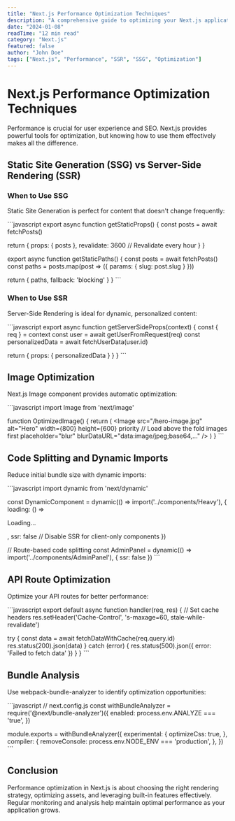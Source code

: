 ```yaml
---
title: "Next.js Performance Optimization Techniques"
description: "A comprehensive guide to optimizing your Next.js applications for better performance and user experience, covering SSR, SSG, and client-side optimizations."
date: "2024-01-08"
readTime: "12 min read"
category: "Next.js"
featured: false
author: "John Doe"
tags: ["Next.js", "Performance", "SSR", "SSG", "Optimization"]
---
```


# Next.js Performance Optimization Techniques

Performance is crucial for user experience and SEO. Next.js provides powerful tools for optimization, but knowing how to use them effectively makes all the difference.

## Static Site Generation (SSG) vs Server-Side Rendering (SSR)

### When to Use SSG

Static Site Generation is perfect for content that doesn't change frequently:

\`\`\`javascript
export async function getStaticProps() {
  const posts = await fetchPosts()
  
  return {
    props: { posts },
    revalidate: 3600 // Revalidate every hour
  }
}

export async function getStaticPaths() {
  const posts = await fetchPosts()
  const paths = posts.map(post => ({
    params: { slug: post.slug }
  }))
  
  return {
    paths,
    fallback: 'blocking'
  }
}
\`\`\`

### When to Use SSR

Server-Side Rendering is ideal for dynamic, personalized content:

\`\`\`javascript
export async function getServerSideProps(context) {
  const { req } = context
  const user = await getUserFromRequest(req)
  const personalizedData = await fetchUserData(user.id)
  
  return {
    props: { personalizedData }
  }
}
\`\`\`

## Image Optimization

Next.js Image component provides automatic optimization:

\`\`\`javascript
import Image from 'next/image'

function OptimizedImage() {
  return (
    <Image
      src="/hero-image.jpg"
      alt="Hero"
      width={800}
      height={600}
      priority // Load above the fold images first
      placeholder="blur"
      blurDataURL="data:image/jpeg;base64,..."
    />
  )
}
\`\`\`

## Code Splitting and Dynamic Imports

Reduce initial bundle size with dynamic imports:

\`\`\`javascript
import dynamic from 'next/dynamic'

const DynamicComponent = dynamic(() => import('../components/Heavy'), {
  loading: () => <p>Loading...</p>,
  ssr: false // Disable SSR for client-only components
})

// Route-based code splitting
const AdminPanel = dynamic(() => import('../components/AdminPanel'), {
  ssr: false
})
\`\`\`

## API Route Optimization

Optimize your API routes for better performance:

\`\`\`javascript
export default async function handler(req, res) {
  // Set cache headers
  res.setHeader('Cache-Control', 's-maxage=60, stale-while-revalidate')
  
  try {
    const data = await fetchDataWithCache(req.query.id)
    res.status(200).json(data)
  } catch (error) {
    res.status(500).json({ error: 'Failed to fetch data' })
  }
}
\`\`\`

## Bundle Analysis

Use webpack-bundle-analyzer to identify optimization opportunities:

\`\`\`javascript
// next.config.js
const withBundleAnalyzer = require('@next/bundle-analyzer')({
  enabled: process.env.ANALYZE === 'true',
})

module.exports = withBundleAnalyzer({
  experimental: {
    optimizeCss: true,
  },
  compiler: {
    removeConsole: process.env.NODE_ENV === 'production',
  },
})
\`\`\`

## Conclusion

Performance optimization in Next.js is about choosing the right rendering strategy, optimizing assets, and leveraging built-in features effectively. Regular monitoring and analysis help maintain optimal performance as your application grows.
